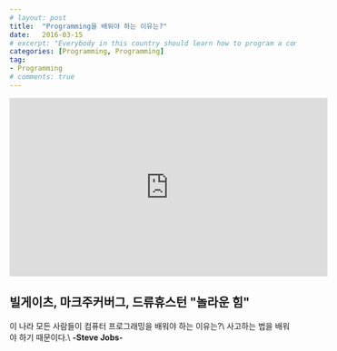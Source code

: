 ```yaml
---
# layout: post
title:  "Programming을 배워야 하는 이유는?"
date:   2016-03-15
# excerpt: "Everybody in this country should learn how to program a computer... because it teaches you how to think. - Steve Jobs"
categories: [Programming, Programming]
tag:
- Programming
# comments: true
---
```


<iframe src="https://www.facebook.com/plugins/video.php?href=https%3A%2F%2Fwww.facebook.com%2Fdevkorea.co.kr%2Fvideos%2F506091856093577%2F&show_text=0&width=560" width="560" height="315" style="border:none;overflow:hidden" scrolling="no" frameborder="0" allowTransparency="true" allowFullScreen="true"></iframe>

## 빌게이츠, 마크주커버그, 드류휴스턴 "놀라운 힘"

이 나라 모든 사람들이 컴퓨터 프로그래밍을 배워야 하는 이유는?\\
사고하는 법을 배워야 하기 때문이다.\\
**-Steve Jobs-**
